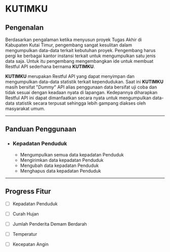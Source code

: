 # KUTIMKU

## Pengenalan

Berdasarkan pengalaman ketika menyusun proyek Tugas Akhir di Kabupaten Kutai Timur, pengembang sangat kesulitan dalam mengumpulkan data-data terkait kebutuhan proyek. Pengembang harus pergi ke berbagai kantor instansi terkait untuk mengumpulkan satu jenis data saja. Untuk itu pengembang mengembangkan ide untuk membuat Restful API sederhana bernama **KUTIMKU**.

**KUTIMKU** merupakan Restful API yang dapat menyimpan dan mengumpulkan data-data statistik terkait kependudukan. Saat ini **KUTIMKU** masih bersifat "*Dummy*" API alias penggunaan data bersifat uji coba dan tidak sesuai dengan keadaan nyata di lapangan. Kedepannya diharapkan Restful API ini dapat dimanfaatkan secara nyata untuk mengumpulkan data-data statistik secara terpusat sehingga lebih gampang diakses oleh masyarakat umum.

---

## Panduan Penggunaan
- ### Kepadatan Penduduk
  - Mengumpulkan semua data kepadatan Penduduk
  - Mengirimkan data kepadatan Penduduk
  - Mengubah data kepadatan Penduduk
  - Menghapus data kepadatan Penduduk

---
## Progress Fitur
- [ ] Kepadatan Penduduk
- [ ] Curah Hujan
- [ ] Jumlah Penderita Demam Berdarah
- [ ] Temperatur
- [ ] Kecepatan Angin

